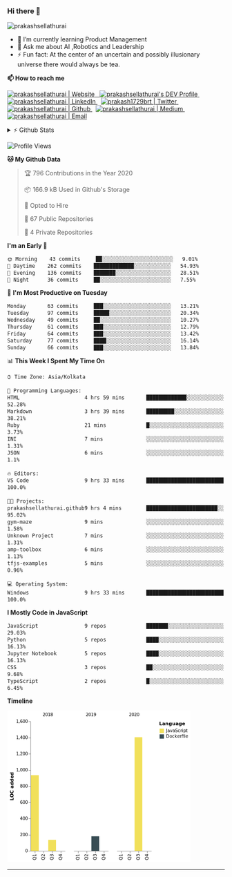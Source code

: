 ### Hi there 👋 

<img src="https://komarev.com/ghpvc/?username=prakashsellathurai" alt="prakashsellathurai" /> 


- 🌱 I’m currently learning Product Management
- 💬 Ask me about AI ,Robotics and Leadership
- ⚡ Fun fact: At the center of an uncertain and possibly illusionary universe there would always be tea.

<strong>📫 How to reach me </strong>


<p >
  <a href="https://www.prakashsellathurai.com">
  <img  alt="prakashsellathurai | Website" width="28" height="28" src="https://img.icons8.com/ios/50/000000/domain.png" />
  &nbsp;
  </a>
  <a href="https://dev.to/prakashsellathurai">
    <img src="https://d2fltix0v2e0sb.cloudfront.net/dev-badge.svg" alt="prakashsellathurai's DEV Profile" height="28" width="28">
  </a>
   &nbsp;
  <a href="https://www.linkedin.com/in/prakashsellathurai/">
 <img  alt="prakashsellathurai | LinkedIn" width="28" height="28"  src="https://img.icons8.com/fluent/48/000000/linkedin.png" />
   </a>
 &nbsp;
  <a href="https://twitter.com/prakash1729brt">
 <img  alt="prakash1729brt | Twitter" width="28" height="28" src="https://img.icons8.com/color/50/000000/twitter.png" />
  </a>
   &nbsp;
  <a href="https://github.com/prakashsellathurai">
<img  alt="prakashsellathurai | Github" width="28" height="28" src="https://cdn.jsdelivr.net/npm/simple-icons@v3/icons/github.svg" />
  </a>
     &nbsp;
  <a href="https://www.medium.com/@prakashsellathurai">
<img  alt="prakashsellathurai | Medium" width="28" height="28" src="https://img.icons8.com/ios-filled/50/000000/medium-logo.png" />
  </a>
     &nbsp;
  <a href="mailto: prakashsellathurai@gmail.com">
 <img  alt="prakashsellathurai | Email" width="28" height="28" src="https://img.icons8.com/fluent/48/000000/gmail.png" />
   </a>
 </p>
 



<details>
 <summary> ⚡  Github Stats</summary>
 

[![Prakash Sellathurai's github stats](https://github-readme-stats.vercel.app/api?username=prakashsellathurai)](https://github.com/prakashsellathurai/)

</details>


<!--Waka readme workflow https://github.com/anmol098/waka-readme-stats/-->
<!--START_SECTION:waka-->
![Profile Views](http://img.shields.io/badge/Profile%20Views-160-blue)

**🐱 My Github Data** 

> 🏆 796 Contributions in the Year 2020
 > 
> 📦 166.9 kB Used in Github's Storage 
 > 
> 💼 Opted to Hire
 > 
> 📜 67 Public Repositories
 > 
> 🔑 4 Private Repositories 

**I'm an Early 🐤** 

```text
🌞 Morning    43 commits     ██░░░░░░░░░░░░░░░░░░░░░░░   9.01% 
🌆 Daytime    262 commits    █████████████░░░░░░░░░░░░   54.93% 
🌃 Evening    136 commits    ███████░░░░░░░░░░░░░░░░░░   28.51% 
🌙 Night      36 commits     ██░░░░░░░░░░░░░░░░░░░░░░░   7.55%

```
📅 **I'm Most Productive on Tuesday** 

```text
Monday       63 commits     ███░░░░░░░░░░░░░░░░░░░░░░   13.21% 
Tuesday      97 commits     █████░░░░░░░░░░░░░░░░░░░░   20.34% 
Wednesday    49 commits     ██░░░░░░░░░░░░░░░░░░░░░░░   10.27% 
Thursday     61 commits     ███░░░░░░░░░░░░░░░░░░░░░░   12.79% 
Friday       64 commits     ███░░░░░░░░░░░░░░░░░░░░░░   13.42% 
Saturday     77 commits     ████░░░░░░░░░░░░░░░░░░░░░   16.14% 
Sunday       66 commits     ███░░░░░░░░░░░░░░░░░░░░░░   13.84%

```


📊 **This Week I Spent My Time On** 

```text
⌚︎ Time Zone: Asia/Kolkata

💬 Programming Languages: 
HTML                     4 hrs 59 mins       █████████████░░░░░░░░░░░░   52.28% 
Markdown                 3 hrs 39 mins       █████████░░░░░░░░░░░░░░░░   38.21% 
Ruby                     21 mins             █░░░░░░░░░░░░░░░░░░░░░░░░   3.73% 
INI                      7 mins              ░░░░░░░░░░░░░░░░░░░░░░░░░   1.31% 
JSON                     6 mins              ░░░░░░░░░░░░░░░░░░░░░░░░░   1.1%

🔥 Editors: 
VS Code                  9 hrs 33 mins       █████████████████████████   100.0%

🐱‍💻 Projects: 
prakashsellathurai.github9 hrs 4 mins        ███████████████████████░░   95.02% 
gym-maze                 9 mins              ░░░░░░░░░░░░░░░░░░░░░░░░░   1.58% 
Unknown Project          7 mins              ░░░░░░░░░░░░░░░░░░░░░░░░░   1.31% 
amp-toolbox              6 mins              ░░░░░░░░░░░░░░░░░░░░░░░░░   1.13% 
tfjs-examples            5 mins              ░░░░░░░░░░░░░░░░░░░░░░░░░   0.96%

💻 Operating System: 
Windows                  9 hrs 33 mins       █████████████████████████   100.0%

```

**I Mostly Code in JavaScript** 

```text
JavaScript               9 repos             ███████░░░░░░░░░░░░░░░░░░   29.03% 
Python                   5 repos             ████░░░░░░░░░░░░░░░░░░░░░   16.13% 
Jupyter Notebook         5 repos             ████░░░░░░░░░░░░░░░░░░░░░   16.13% 
CSS                      3 repos             ██░░░░░░░░░░░░░░░░░░░░░░░   9.68% 
TypeScript               2 repos             █░░░░░░░░░░░░░░░░░░░░░░░░   6.45%

```


**Timeline**

![Chart not found](https://github.com/prakashsellathurai/prakashsellathurai/blob/master/charts/bar_graph.png) 


<!--END_SECTION:waka-->
---



